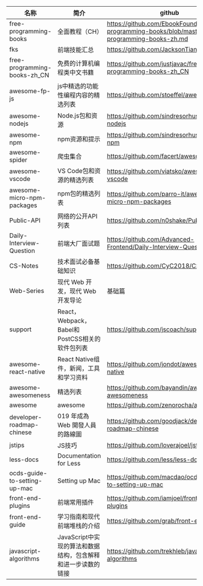 名称 | 简介 | github
---------|----------|---------
free-programming-books | 全面教程（CH） | https://github.com/EbookFoundation/free-programming-books/blob/master/free-programming-books-zh.md  
fks | 前端技能汇总 | https://github.com/JacksonTian/fks
free-programming-books-zh_CN | 免费的计算机编程类中文书籍 | https://github.com/justjavac/free-programming-books-zh_CN
awesome-fp-js | js中精选的功能性编程内容的精选列表 | https://github.com/stoeffel/awesome-fp-js
awesome-nodejs | Node.js包和资源 | https://github.com/sindresorhus/awesome-nodejs
awesome-npm | npm资源和提示 | https://github.com/sindresorhus/awesome-npm
awesome-spider | 爬虫集合 | https://github.com/facert/awesome-spider
awesome-vscode | VS Code包和资源的精选列表 | https://github.com/viatsko/awesome-vscode
awesome-micro-npm-packages | npm包的精选列表 | https://github.com/parro-it/awesome-micro-npm-packages
Public-API | 网络的公开API列表 | https://github.com/n0shake/Public-APIs
Daily-Interview-Question | 前端大厂面试题 | https://github.com/Advanced-Frontend/Daily-Interview-Question
CS-Notes | 技术面试必备基础知识 | https://github.com/CyC2018/CS-Notes
Web-Series | 现代 Web 开发，现代 Web 开发导论 | 基础篇 | 进阶篇 | 架构优化篇 | React 篇 | Vue 篇  | https://github.com/wx-chevalier/Web-Series
support | React，Webpack，Babel和PostCSS相关的软件包列表 | https://github.com/jscoach/support
awesome-react-native | React Native组件，新闻，工具和学习资料 | https://github.com/jondot/awesome-react-native
awesome-awesomeness | 精选列表 | https://github.com/bayandin/awesome-awesomeness
awesome | awesome | https://github.com/zenorocha/awesome
developer-roadmap-chinese | 019 年成為 Web 開發人員的路線圖 | https://github.com/goodjack/developer-roadmap-chinese
jstips | JS技巧 | https://github.com/loverajoel/jstips
less-docs | Documentation for Less | https://github.com/less/less-docs
ocds-guide-to-setting-up-mac | Setting up Mac | https://github.com/macdao/ocds-guide-to-setting-up-mac
front-end-plugins | 前端常用插件 | https://github.com/iamjoel/front-end-plugins
front-end-guide | 学习指南和现代前端堆栈的介绍 | https://github.com/grab/front-end-guide
javascript-algorithms | JavaScript中实现的算法和数据结构，包含解释和进一步读数的链接 | https://github.com/trekhleb/javascript-algorithms

